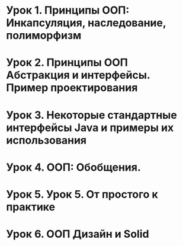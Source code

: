 # Урок 1. Принципы ООП: Инкапсуляция, наследование, полиморфизм
# Урок 2. Принципы ООП Абстракция и интерфейсы. Пример проектирования
# Урок 3. Некоторые стандартные интерфейсы Java и примеры их использования
# Урок 4. ООП: Обобщения.
# Урок 5. Урок 5. От простого к практике
# Урок 6. ООП Дизайн и Solid
